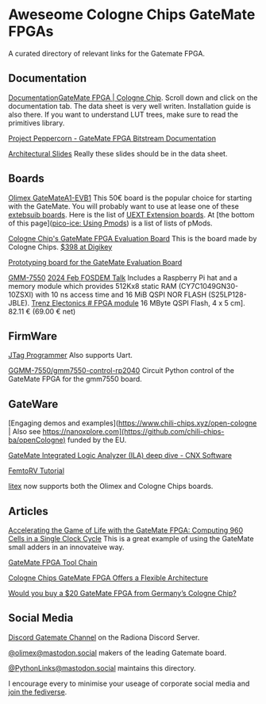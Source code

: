 # 

# Aweseome Cologne Chips GateMate FPGAs

A curated directory of relevant links for the Gatemate FPGA. 

## Documentation

[Documentation]()[GateMate FPGA | Cologne Chip](https://colognechip.com/programmable-logic/gatemate/#tab-313423).  Scroll down and click on the documentation tab.  The data sheet is very well writen.  Installation guide is also there.  If you want to understand LUT trees, make sure to read the primitives library. 

[Project Peppercorn - GateMate FPGA Bitstream Documentation](https://github.com/YosysHQ/prjpeppercorn)

[Architectural Slides](https://colognechip.com/wp-content/uploads/Novel-GateMate-FPGA-Architecture-FPL2021.pdf)  Really these slides should be in the data sheet. 

## Boards

[Olimex GateMateA1-EVB1](https://www.olimex.com/Products/FPGA/GateMate/GateMateA1-EVB/) This 50€ board is the popular choice for starting with the GateMate.  You will probably want to use at lease one of these [extebsuib boards](https://github.com/intergalaktik/Extension_Boards_for_Olimex_GateMate). Here is the list of [UEXT Extension boards](https://www.olimex.com/Products/Modules/UEXT/). At [the bottom of this page]([pico-ice: Using Pmods](https://pico-ice.tinyvision.ai/md_pmods.html)) is a list of lists of pMods. 

[Cologne Chip's GateMate FPGA Evaluation Board](https://www.colognechip.com/programmable-logic/gatemate-evaluation-board/)  This is the board made by Cologne Chips. [\$398 at Digikey](https://www.digikey.com.au/en/products/detail/cologne-chip/CCGM1A1-E1/16087880)

[Prototyping board for the GateMate Evaluation Board](https://github.com/fm4dd/gm-proto-e1)

[GMM-7550](https://github.com/GMM-7550/gmm7550-hardware)  [2024 Feb FOSDEM Talk](https://archive.fosdem.org/2024/schedule/event/fosdem-2024-2107-cologne-chip-gatemate-fpga-filling-a-gap-between-hardware-and-software-with-a-presentation-of-the-gmm-7550-module-/) Includes a Raspberry Pi hat and a  memory module which provides 512Kx8 static RAM (CY7C1049GN30-10ZSXI) with 10 ns access time and 16 MiB QSPI NOR FLASH (S25LP128-JBLE).
[Trenz Electonics # FPGA module](https://shop.trenz-electronic.de/de/TEG2000-01-P001-FPGA-Modul-mit-GateMate-A1-von-Cologne-Chip-16-MByte-QSPI-Flash-4-x-5-cm#)     16 MByte QSPI Flash, 4 x 5 cm]. 82.11 € (69.00 € net)

## FirmWare

[JTag Programmer](https://github.com/phdussud/pico-dirtyJtag) Also supports Uart. 

[GGMM-7550/gmm7550-control-rp2040](https://github.com/GMM-7550/gmm7550-control-rp2040) Circuit Python control of the GateMate FPGA for the gmm7550 board. 

## GateWare

[Engaging demos and examples](https://www.chili-chips.xyz/open-cologne | Also see https://nanoxplore.com](https://github.com/chili-chips-ba/openCologne) funded by the EU. 

[GateMate Integrated Logic Analyzer (ILA) deep dive - CNX Software](https://www.cnx-software.com/2024/06/11/gatemate-integrated-logic-analyzer-ila-deep-dive/)

[FemtoRV Tutorial](https://github.com/fm4dd/gatemate-riscv)

[litex](https://github.com/enjoy-digital/litex) now supports both the Olimex and Cologne Chips boards. 

## Articles

[Accelerating the Game of Life with the GateMate FPGA: Computing 960 Cells in a Single Clock Cycle](https://www.linkedin.com/pulse/game-life-fpga-40x24-grid-computed-single-clock-cycle-dave-fohrn-ajhxe/) This is a great example of using the GateMate small adders in an innovateive way. 

[GateMate FPGA Tool Chain](https://www.adiuvoengineering.com/post/gatemate-fpga-tool-chain)

[Cologne Chips GateMate FPGA Offers a Flexible Architecture](https://www.hackster.io/news/cologne-chip-s-gatemate-fpga-offers-a-flexible-cologne-programmable-element-architecture-2db40691dded)

[Would you buy a $20 GateMate FPGA from Germany’s Cologne Chip?](https://www.eejournal.com/article/would-you-buy-a-20-gatemate-fpga-from-germanys-cologne-chip/)

## Social Media

[Discord Gatemate Channel]([radiona](https://discord.gg/BSJfFz2H3g)) on the Radiona Discord Server.

[@olimex@mastodon.social](https://mastodon.social/@olimex) makers of the leading Gatemate board. 

[@PythonLinks@mastodon.social](https://mastodon.social/@PythonLinks) maintains this directory.

I encourage every to minimise your useage of corporate social media and [join the fediverse](https://JoinMastodon.org).   
